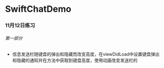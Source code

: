# SwiftChatDemo
### 11月12日练习
###### 第一部分
* 信息发送栏随键盘的弹出和隐藏而改变高度，在viewDidLoad中设置键盘弹出和隐藏的通知并在方法中获取到键盘高度，使用动画改变发送栏的

